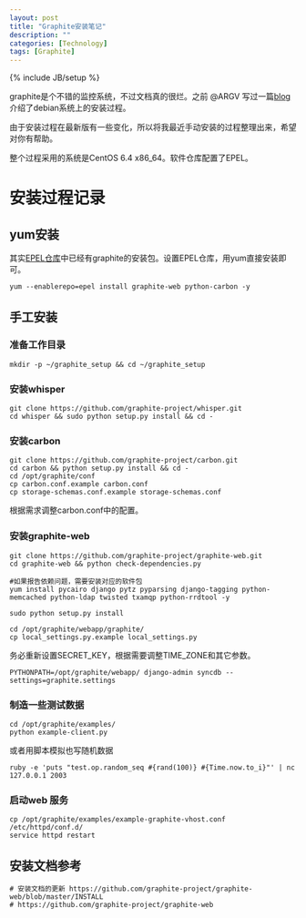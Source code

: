 ```yaml
---
layout: post
title: "Graphite安装笔记"
description: ""
categories: [Technology]
tags: [Graphite]
---
```

{% include JB/setup %}


graphite是个不错的监控系统，不过文档真的很烂。之前 @ARGV 写过一篇[blog](http://chenlinux.com/2013/04/03/install-graphite/)介绍了debian系统上的安装过程。

由于安装过程在最新版有一些变化，所以将我最近手动安装的过程整理出来，希望对你有帮助。

整个过程采用的系统是CentOS 6.4 x86_64。软件仓库配置了EPEL。





# 安装过程记录

## yum安装

其实[EPEL仓库](https://fedoraproject.org/wiki/EPEL)中已经有graphite的安装包。设置EPEL仓库，用yum直接安装即可。

    yum --enablerepo=epel install graphite-web python-carbon -y


## 手工安装

### 准备工作目录

    mkdir -p ~/graphite_setup && cd ~/graphite_setup


### 安装whisper

    git clone https://github.com/graphite-project/whisper.git
    cd whisper && sudo python setup.py install && cd -


### 安装carbon

    git clone https://github.com/graphite-project/carbon.git
	cd carbon && python setup.py install && cd -
	cd /opt/graphite/conf
	cp carbon.conf.example carbon.conf 
	cp storage-schemas.conf.example storage-schemas.conf
根据需求调整carbon.conf中的配置。


### 安装graphite-web

    git clone https://github.com/graphite-project/graphite-web.git
	cd graphite-web && python check-dependencies.py
	 
	#如果报告依赖问题，需要安装对应的软件包
	yum install pycairo django pytz pyparsing django-tagging python-memcached python-ldap twisted txamqp python-rrdtool -y
	
	sudo python setup.py install 

	cd /opt/graphite/webapp/graphite/
	cp local_settings.py.example local_settings.py

务必重新设置SECRET_KEY，根据需要调整TIME_ZONE和其它参数。

	PYTHONPATH=/opt/graphite/webapp/ django-admin syncdb --settings=graphite.settings


### 制造一些测试数据

    cd /opt/graphite/examples/
	python example-client.py

或者用脚本模拟也写随机数据

    ruby -e 'puts "test.op.random_seq #{rand(100)} #{Time.now.to_i}"' | nc 127.0.0.1 2003

### 启动web 服务

	cp /opt/graphite/examples/example-graphite-vhost.conf /etc/httpd/conf.d/
	service httpd restart


## 安装文档参考

	# 安装文档的更新 https://github.com/graphite-project/graphite-web/blob/master/INSTALL
	# https://github.com/graphite-project/graphite-web
